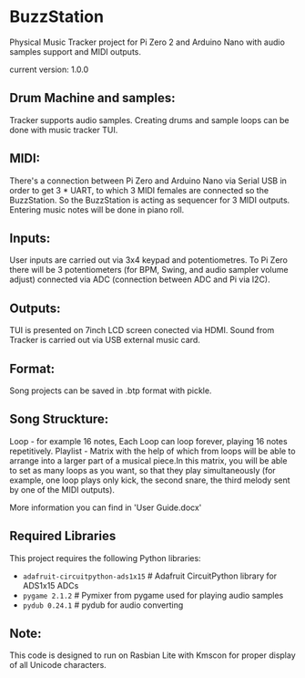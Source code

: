 # BuzzStation
Physical Music Tracker project for Pi Zero 2 and Arduino Nano with audio samples support and MIDI outputs.

current version: 1.0.0

## Drum Machine and samples:
Tracker supports audio samples.
Creating drums and sample loops can be done with music tracker TUI.

## MIDI:
There's a connection between Pi Zero and Arduino Nano via Serial USB in order to get 3 * UART, to which 3 MIDI females are connected so the BuzzStation. So the BuzzStation is acting as sequencer for 3 MIDI outputs.
Entering music notes will be done in piano roll.

## Inputs:
User inputs are carried out via 3x4 keypad and potentiometres.
To Pi Zero there will be 3 potentiometers (for BPM, Swing, and audio sampler volume adjust) connected via ADC (connection between ADC and Pi via I2C).

## Outputs:
TUI is presented on 7inch LCD screen conected via HDMI. 
Sound from Tracker is carried out via USB external music card.

## Format:
Song projects can be saved in .btp format with pickle.

## Song Struckture:
Loop - for example 16 notes, Each Loop can loop forever, playing 16 notes repetitively.
Playlist - Matrix with the help of which from loops will be able to arrange into a larger part of a musical piece.In this matrix, you will be able to set as many loops as you want, so that they play simultaneously (for example, one loop plays only kick, the second snare, the third melody sent by one of the MIDI outputs).

More information you can find in 'User Guide.docx'

## Required Libraries

This project requires the following Python libraries:

- `adafruit-circuitpython-ads1x15`  # Adafruit CircuitPython library for ADS1x15 ADCs
- `pygame 2.1.2`  # Pymixer from pygame used for playing audio samples
- `pydub 0.24.1` # pydub for audio converting

## Note:
This code is designed to run on Rasbian Lite with Kmscon for proper display of all Unicode characters.
